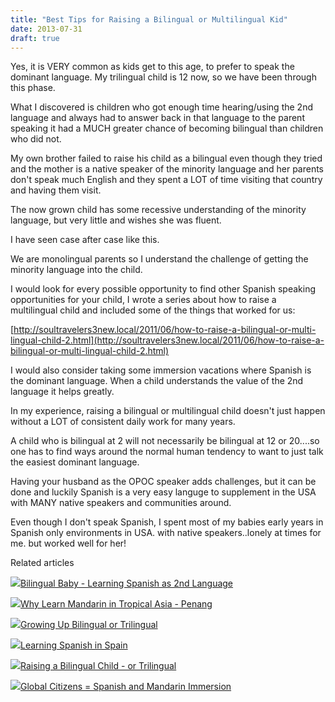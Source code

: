```yaml
---
title: "Best Tips for Raising a Bilingual or Multilingual Kid"
date: 2013-07-31
draft: true
---
```


  
  
  
  
  
  
  
  
  

<!--more--> Yes, it is VERY common as kids get to this age, to prefer to speak the dominant language. My trilingual child is 12 now, so we have been through this phase.  
  
What I discovered is children who got enough time hearing/using the 2nd language and always had to answer back in that language to the parent speaking it had a MUCH greater chance of becoming bilingual than children who did not.  
  
My own brother failed to raise his child as a bilingual even though they tried and the mother is a native speaker of the minority language and her parents don't speak much English and they spent a LOT of time visiting that country and having them visit.  
  
The now grown child has some recessive understanding of the minority language, but very little and wishes she was fluent.  
  
I have seen case after case like this.  
  
We are monolingual parents so I understand the challenge of getting the minority language into the child.  
  
I would look for every possible opportunity to find other Spanish speaking opportunities for your child, I wrote a series about how to raise a multilingual child and included some of the things that worked for us:  
  
[http://soultravelers3new.local/2011/06/how-to-raise-a-bilingual-or-multi-lingual-child-2.html](http://soultravelers3new.local/2011/06/how-to-raise-a-bilingual-or-multi-lingual-child-2.html)  
  
I would also consider taking some immersion vacations where Spanish is the dominant language. When a child understands the value of the 2nd language it helps greatly.  
  
In my experience, raising a bilingual or multilingual child doesn't just happen without a LOT of consistent daily work for many years.  
  
A child who is bilingual at 2 will not necessarily be bilingual at 12 or 20....so one has to find ways around the normal human tendency to want to just talk the easiest dominant language.  
  
Having your husband as the OPOC speaker adds challenges, but it can be done and luckily Spanish is a very easy languge to supplement in the USA with MANY native speakers and communities around.  
  
Even though I don't speak Spanish, I spent most of my babies early years in Spanish only environments in USA. with native speakers..lonely at times for me. but worked well for her!

Related articles

[![](http://i.zemanta.com/187506935_80_80.jpg)](http://soultravelers3new.local/2013/07/bilingual-baby-learning-spanish-as-2nd-language.html)[Bilingual Baby - Learning Spanish as 2nd Language](http://soultravelers3new.local/2013/07/bilingual-baby-learning-spanish-as-2nd-language.html)

[![](http://i.zemanta.com/94084671_80_80.jpg)](http://soultravelers3new.local/2012/06/why-learn-mandarin-in-tropical-asia-penang.html)[Why Learn Mandarin in Tropical Asia - Penang](http://soultravelers3new.local/2012/06/why-learn-mandarin-in-tropical-asia-penang.html)

[![](http://i.zemanta.com/158297724_80_80.jpg)](http://soultravelers3new.local/2013/04/growing-up-bilingual-or-trilingual.html)[Growing Up Bilingual or Trilingual](http://soultravelers3new.local/2013/04/growing-up-bilingual-or-trilingual.html)

[![](http://i.zemanta.com/168450990_80_80.jpg)](http://soultravelers3new.local/2013/05/learning-spanish-in-spain.html)[Learning Spanish in Spain](http://soultravelers3new.local/2013/05/learning-spanish-in-spain.html)

[![](http://i.zemanta.com/137126168_80_80.jpg)](http://soultravelers3new.local/2013/01/raising-a-bilingual-child-or-trilingual.html)[Raising a Bilingual Child - or Trilingual](http://soultravelers3new.local/2013/01/raising-a-bilingual-child-or-trilingual.html)

[![](http://i.zemanta.com/87228096_80_80.jpg)](http://soultravelers3new.local/2012/05/global-citizens-spanish-and-mandarin-immersion.html)[Global Citizens = Spanish and Mandarin Immersion](http://soultravelers3new.local/2012/05/global-citizens-spanish-and-mandarin-immersion.html)
